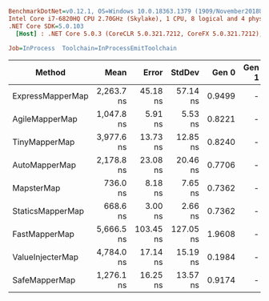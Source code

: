 ``` ini

BenchmarkDotNet=v0.12.1, OS=Windows 10.0.18363.1379 (1909/November2018Update/19H2)
Intel Core i7-6820HQ CPU 2.70GHz (Skylake), 1 CPU, 8 logical and 4 physical cores
.NET Core SDK=5.0.103
  [Host] : .NET Core 5.0.3 (CoreCLR 5.0.321.7212, CoreFX 5.0.321.7212), X64 RyuJIT

Job=InProcess  Toolchain=InProcessEmitToolchain  

```
|           Method |       Mean |     Error |    StdDev |  Gen 0 | Gen 1 | Gen 2 | Allocated |
|----------------- |-----------:|----------:|----------:|-------:|------:|------:|----------:|
| ExpressMapperMap | 2,263.7 ns |  45.18 ns |  57.14 ns | 0.9499 |     - |     - |    3985 B |
|   AgileMapperMap | 1,047.8 ns |   5.91 ns |   5.53 ns | 0.8221 |     - |     - |    3441 B |
|    TinyMapperMap | 3,977.6 ns |  13.73 ns |  12.85 ns | 0.8240 |     - |     - |    3465 B |
|    AutoMapperMap | 2,178.8 ns |  23.08 ns |  20.46 ns | 0.7706 |     - |     - |    3225 B |
|       MapsterMap |   736.0 ns |   8.18 ns |   7.65 ns | 0.7362 |     - |     - |    3080 B |
|     StaticsMapperMap |   668.6 ns |   3.00 ns |   2.66 ns | 0.7362 |     - |     - |    3080 B |
|    FastMapperMap | 5,666.5 ns | 103.45 ns | 127.05 ns | 1.9608 |     - |     - |    8218 B |
| ValueInjecterMap | 4,784.0 ns |  17.14 ns |  15.19 ns | 0.1984 |     - |     - |     840 B |
|    SafeMapperMap | 1,276.1 ns |  16.25 ns |  13.57 ns | 0.9174 |     - |     - |    3840 B |
